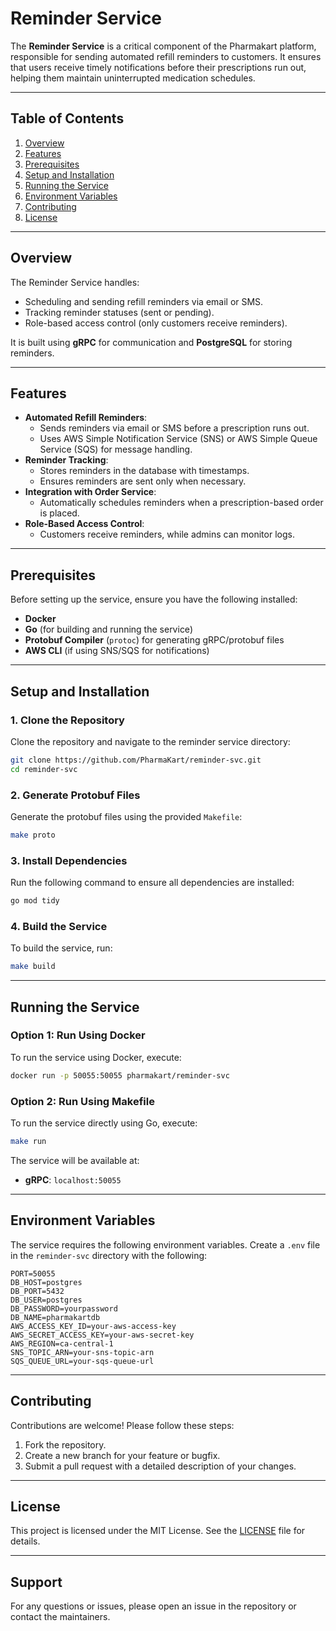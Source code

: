 # Reminder Service

The **Reminder Service** is a critical component of the Pharmakart platform, responsible for sending automated refill reminders to customers. It ensures that users receive timely notifications before their prescriptions run out, helping them maintain uninterrupted medication schedules.

---

## Table of Contents
1. [Overview](#overview)
2. [Features](#features)
3. [Prerequisites](#prerequisites)
4. [Setup and Installation](#setup-and-installation)
5. [Running the Service](#running-the-service)
6. [Environment Variables](#environment-variables)
7. [Contributing](#contributing)
8. [License](#license)

---

## Overview

The Reminder Service handles:
- Scheduling and sending refill reminders via email or SMS.
- Tracking reminder statuses (sent or pending).
- Role-based access control (only customers receive reminders).

It is built using **gRPC** for communication and **PostgreSQL** for storing reminders.

---

## Features

- **Automated Refill Reminders**:
  - Sends reminders via email or SMS before a prescription runs out.
  - Uses AWS Simple Notification Service (SNS) or AWS Simple Queue Service (SQS) for message handling.
- **Reminder Tracking**:
  - Stores reminders in the database with timestamps.
  - Ensures reminders are sent only when necessary.
- **Integration with Order Service**:
  - Automatically schedules reminders when a prescription-based order is placed.
- **Role-Based Access Control**:
  - Customers receive reminders, while admins can monitor logs.

---

## Prerequisites

Before setting up the service, ensure you have the following installed:
- **Docker**
- **Go** (for building and running the service)
- **Protobuf Compiler** (`protoc`) for generating gRPC/protobuf files
- **AWS CLI** (if using SNS/SQS for notifications)

---

## Setup and Installation

### 1. Clone the Repository
Clone the repository and navigate to the reminder service directory:
```bash
git clone https://github.com/PharmaKart/reminder-svc.git
cd reminder-svc
```

### 2. Generate Protobuf Files
Generate the protobuf files using the provided `Makefile`:
```bash
make proto
```

### 3. Install Dependencies
Run the following command to ensure all dependencies are installed:
```bash
go mod tidy
```

### 4. Build the Service
To build the service, run:
```bash
make build
```

---

## Running the Service

### Option 1: Run Using Docker
To run the service using Docker, execute:
```bash
docker run -p 50055:50055 pharmakart/reminder-svc
```

### Option 2: Run Using Makefile
To run the service directly using Go, execute:
```bash
make run
```

The service will be available at:
- **gRPC**: `localhost:50055`

---

## Environment Variables

The service requires the following environment variables. Create a `.env` file in the `reminder-svc` directory with the following:

```env
PORT=50055
DB_HOST=postgres
DB_PORT=5432
DB_USER=postgres
DB_PASSWORD=yourpassword
DB_NAME=pharmakartdb
AWS_ACCESS_KEY_ID=your-aws-access-key
AWS_SECRET_ACCESS_KEY=your-aws-secret-key
AWS_REGION=ca-central-1
SNS_TOPIC_ARN=your-sns-topic-arn
SQS_QUEUE_URL=your-sqs-queue-url
```

---

## Contributing

Contributions are welcome! Please follow these steps:
1. Fork the repository.
2. Create a new branch for your feature or bugfix.
3. Submit a pull request with a detailed description of your changes.

---

## License

This project is licensed under the MIT License. See the [LICENSE](LICENSE) file for details.

---

## Support

For any questions or issues, please open an issue in the repository or contact the maintainers.

